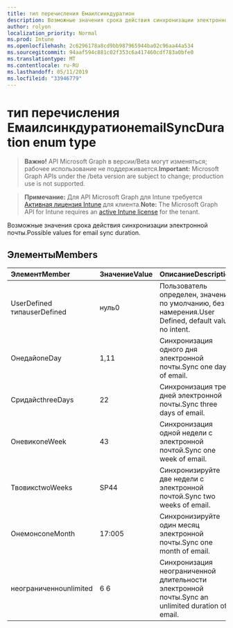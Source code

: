 ```yaml
---
title: тип перечисления Емаилсинкдуратион
description: Возможные значения срока действия синхронизации электронной почты.
author: rolyon
localization_priority: Normal
ms.prod: Intune
ms.openlocfilehash: 2c6296178a8cd9bb987965944ba02c96aa44a534
ms.sourcegitcommit: 94aaf594c881c02f353c6a417460cdf783a0bfe0
ms.translationtype: MT
ms.contentlocale: ru-RU
ms.lasthandoff: 05/11/2019
ms.locfileid: "33946779"
---
```

# <a name="emailsyncduration-enum-type"></a><span data-ttu-id="222f2-103">тип перечисления Емаилсинкдуратион</span><span class="sxs-lookup"><span data-stu-id="222f2-103">emailSyncDuration enum type</span></span>

> <span data-ttu-id="222f2-104">**Важно!** API Microsoft Graph в версии/Beta могут изменяться; рабочее использование не поддерживается.</span><span class="sxs-lookup"><span data-stu-id="222f2-104">**Important:** Microsoft Graph APIs under the /beta version are subject to change; production use is not supported.</span></span>

> <span data-ttu-id="222f2-105">**Примечание:** Для API Microsoft Graph для Intune требуется [Активная лицензия Intune](https://go.microsoft.com/fwlink/?linkid=839381) для клиента.</span><span class="sxs-lookup"><span data-stu-id="222f2-105">**Note:** The Microsoft Graph API for Intune requires an [active Intune license](https://go.microsoft.com/fwlink/?linkid=839381) for the tenant.</span></span>

<span data-ttu-id="222f2-106">Возможные значения срока действия синхронизации электронной почты.</span><span class="sxs-lookup"><span data-stu-id="222f2-106">Possible values for email sync duration.</span></span>

## <a name="members"></a><span data-ttu-id="222f2-107">Элементы</span><span class="sxs-lookup"><span data-stu-id="222f2-107">Members</span></span>
|<span data-ttu-id="222f2-108">Элемент</span><span class="sxs-lookup"><span data-stu-id="222f2-108">Member</span></span>|<span data-ttu-id="222f2-109">Значение</span><span class="sxs-lookup"><span data-stu-id="222f2-109">Value</span></span>|<span data-ttu-id="222f2-110">Описание</span><span class="sxs-lookup"><span data-stu-id="222f2-110">Description</span></span>|
|:---|:---|:---|
|<span data-ttu-id="222f2-111">UserDefined типа</span><span class="sxs-lookup"><span data-stu-id="222f2-111">userDefined</span></span>|<span data-ttu-id="222f2-112">нуль</span><span class="sxs-lookup"><span data-stu-id="222f2-112">0</span></span>|<span data-ttu-id="222f2-113">Пользователь определен, значение по умолчанию, без намерения.</span><span class="sxs-lookup"><span data-stu-id="222f2-113">User Defined, default value, no intent.</span></span>|
|<span data-ttu-id="222f2-114">Онедай</span><span class="sxs-lookup"><span data-stu-id="222f2-114">oneDay</span></span>|<span data-ttu-id="222f2-115">1,1</span><span class="sxs-lookup"><span data-stu-id="222f2-115">1</span></span>|<span data-ttu-id="222f2-116">Синхронизация одного дня электронной почты.</span><span class="sxs-lookup"><span data-stu-id="222f2-116">Sync one day of email.</span></span>|
|<span data-ttu-id="222f2-117">Сридайс</span><span class="sxs-lookup"><span data-stu-id="222f2-117">threeDays</span></span>|<span data-ttu-id="222f2-118">2</span><span class="sxs-lookup"><span data-stu-id="222f2-118">2</span></span>|<span data-ttu-id="222f2-119">Синхронизация трех дней электронной почты.</span><span class="sxs-lookup"><span data-stu-id="222f2-119">Sync three days of email.</span></span>|
|<span data-ttu-id="222f2-120">Оневик</span><span class="sxs-lookup"><span data-stu-id="222f2-120">oneWeek</span></span>|<span data-ttu-id="222f2-121">4</span><span class="sxs-lookup"><span data-stu-id="222f2-121">3</span></span>|<span data-ttu-id="222f2-122">Синхронизация одной недели с электронной почтой.</span><span class="sxs-lookup"><span data-stu-id="222f2-122">Sync one week of email.</span></span>|
|<span data-ttu-id="222f2-123">Твовикс</span><span class="sxs-lookup"><span data-stu-id="222f2-123">twoWeeks</span></span>|<span data-ttu-id="222f2-124">SP4</span><span class="sxs-lookup"><span data-stu-id="222f2-124">4</span></span>|<span data-ttu-id="222f2-125">Синхронизируйте две недели с электронной почтой.</span><span class="sxs-lookup"><span data-stu-id="222f2-125">Sync two weeks of email.</span></span>|
|<span data-ttu-id="222f2-126">Онемонс</span><span class="sxs-lookup"><span data-stu-id="222f2-126">oneMonth</span></span>|<span data-ttu-id="222f2-127">17:00</span><span class="sxs-lookup"><span data-stu-id="222f2-127">5</span></span>|<span data-ttu-id="222f2-128">Синхронизируйте один месяц электронной почты.</span><span class="sxs-lookup"><span data-stu-id="222f2-128">Sync one month of email.</span></span>|
|<span data-ttu-id="222f2-129">неограниченно</span><span class="sxs-lookup"><span data-stu-id="222f2-129">unlimited</span></span>|<span data-ttu-id="222f2-130">6 </span><span class="sxs-lookup"><span data-stu-id="222f2-130">6</span></span>|<span data-ttu-id="222f2-131">Синхронизация неограниченной длительности электронной почты.</span><span class="sxs-lookup"><span data-stu-id="222f2-131">Sync an unlimited duration of email.</span></span>|




